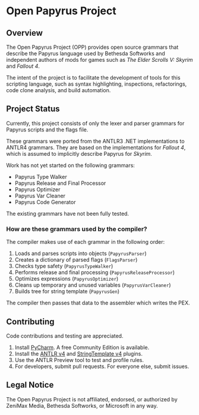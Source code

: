 # Open Papyrus Project

## Overview

The Open Papyrus Project (OPP) provides open source grammars that describe the 
Papyrus language used by Bethesda Softworks and independent authors of mods for 
games such as *The Elder Scrolls V: Skyrim* and *Fallout 4*.

The intent of the project is to facilitate the development of tools for this 
scripting language, such as syntax highlighting, inspections, refactorings, 
code clone analysis, and build automation.

## Project Status

Currently, this project consists of only the lexer and parser grammars for
Papyrus scripts and the flags file.

These grammars were ported from the ANTLR3 .NET implementations to ANTLR4
grammars. They are based on the implementations for *Fallout 4*, which is
assumed to implicitly describe Papyrus for *Skyrim*.

Work has not yet started on the following grammars:

- Papyrus Type Walker
- Papyrus Release and Final Processor
- Papyrus Optimizer
- Papyrus Var Cleaner
- Papyrus Code Generator

The existing grammars have not been fully tested.

### How are these grammars used by the compiler?

The compiler makes use of each grammar in the following order:

1. Loads and parses scripts into objects (`PapyrusParser`)
2. Creates a dictionary of parsed flags (`FlagsParser`)
3. Checks type safety (`PapyrusTypeWalker`)
4. Performs release and final processing (`PapyrusReleaseProcessor`)
5. Optimizes expressions (`PapyrusOptimizer`)
6. Cleans up temporary and unused variables (`PapyrusVarCleaner`)
7. Builds tree for string template (`PapyrusGen`)

The compiler then passes that data to the assembler which writes the PEX.

## Contributing

Code contributions and testing are appreciated.

1. Install [PyCharm](https://www.jetbrains.com/pycharm/). A free Community Edition is available.
2. Install the [ANTLR v4](https://plugins.jetbrains.com/plugin/7358-antlr-v4) and [StringTemplate v4](https://plugins.jetbrains.com/plugin/8041-stringtemplate-v4) plugins.
3. Use the ANTLR Preview tool to test and profile rules.
4. For developers, submit pull requests. For everyone else, submit issues.

## Legal Notice

The Open Papyrus Project is not affiliated, endorsed, or authorized by ZeniMax
Media, Bethesda Softworks, or Microsoft in any way.
